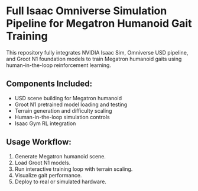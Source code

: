 
# Full Isaac Omniverse Simulation Pipeline for Megatron Humanoid Gait Training

This repository fully integrates NVIDIA Isaac Sim, Omniverse USD pipeline, and Groot N1 foundation models to train Megatron humanoid gaits using human-in-the-loop reinforcement learning.

## Components Included:
- USD scene building for Megatron humanoid
- Groot N1 pretrained model loading and testing
- Terrain generation and difficulty scaling
- Human-in-the-loop simulation controls
- Isaac Gym RL integration

## Usage Workflow:
1. Generate Megatron humanoid scene.
2. Load Groot N1 models.
3. Run interactive training loop with terrain scaling.
4. Visualize gait performance.
5. Deploy to real or simulated hardware.

